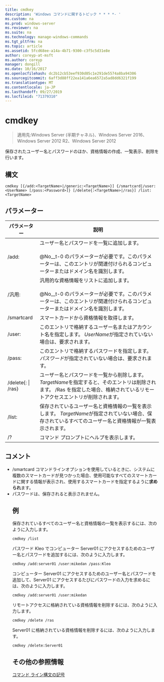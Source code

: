 ```yaml
---
title: cmdkey
description: 'Windows コマンドに関するトピック * * * *- '
ms.custom: na
ms.prod: windows-server
ms.reviewer: na
ms.suite: na
ms.technology: manage-windows-commands
ms.tgt_pltfrm: na
ms.topic: article
ms.assetid: 5fcd68ee-a14a-4b71-9300-c3f5c5d31e8e
author: coreyp-at-msft
ms.author: coreyp
manager: dongill
ms.date: 10/16/2017
ms.openlocfilehash: dc2b12cb53eef930d05c1e291de5574a8ba94306
ms.sourcegitcommit: 6aff3d88ff22ea141a6ea6572a5ad8dd6321f199
ms.translationtype: MT
ms.contentlocale: ja-JP
ms.lasthandoff: 09/27/2019
ms.locfileid: "71379310"
---
```

# <a name="cmdkey"></a>cmdkey

>適用先:Windows Server (半期チャネル)、Windows Server 2016、Windows Server 2012 R2、Windows Server 2012

保存されたユーザー名とパスワードのほか、資格情報の作成、一覧表示、削除を行います。

## <a name="syntax"></a>構文
```
cmdkey [{/add:<TargetName>|/generic:<TargetName>}] {/smartcard|/user:<UserName> [/pass:<Password>]} [/delete{:<TargetName>|/ras}] /list:<TargetName>
```
## <a name="parameters"></a>パラメーター

|             パラメーター             |                                                                                    説明                                                                                     |
|------------------------------------|------------------------------------------------------------------------------------------------------------------------------------------------------------------------------------|
|         /add: <TargetName>          | ユーザー名とパスワードを一覧に追加します。<br /><br />@No__t-0 のパラメーターが必要です。このパラメーターは、このエントリが関連付けられるコンピューターまたはドメイン名を識別します。 |
|       /汎用: <TargetName>        |   汎用的な資格情報をリストに追加します。<br /><br />@No__t-0 のパラメーターが必要です。このパラメーターは、このエントリが関連付けられるコンピューターまたはドメイン名を識別します。    |
|             /smartcard             |                                                                    スマートカードから資格情報を取得します。                                                                     |
|          /user: <UserName>          |                                 このエントリで格納するユーザー名またはアカウント名を指定します。 *UserName*が指定されていない場合は、要求されます。                                  |
|          /pass: <Password>          |                                       このエントリで格納するパスワードを指定します。 *パスワード*が指定されていない場合は、要求されます。                                        |
| /delete{: <TargetName> &#124; /ras} |  ユーザー名とパスワードを一覧から削除します。 *TargetName*を指定すると、そのエントリは削除されます。 /Ras を指定した場合、格納されているリモートアクセスエントリが削除されます。   |
|         /list: <TargetName>         |                  保存されているユーザー名と資格情報の一覧を表示します。 *TargetName*が指定されていない場合、保存されているすべてのユーザー名と資格情報が一覧表示されます。                   |
|                 /?                 |                                                                        コマンド プロンプトにヘルプを表示します。                                                                        |

## <a name="remarks"></a>コメント
- /smartcard コマンドラインオプションを使用しているときに、システムに複数のスマートカードが見つかった場合、使用可能なすべてのスマートカードに関する情報が表示され、使用するスマートカードを指定するように**求められ**ます。
- パスワードは、保存されると表示されません。
  ## <a name="BKMK_examples"></a>例
  保存されているすべてのユーザー名と資格情報の一覧を表示するには、次のように入力します。
  ```
  cmdkey /list
  ```
  パスワード Kleo でコンピューター Server01 にアクセスするためのユーザー名とパスワードを追加するには、次のように入力します。
  ```
  cmdkey /add:server01 /user:mikedan /pass:Kleo
  ```
  コンピューター Server01 にアクセスするためのユーザー名とパスワードを追加して、Server01 にアクセスするたびにパスワードの入力を求めるには、次のように入力します。
  ```
  cmdkey /add:server01 /user:mikedan
  ```
  リモートアクセスに格納されている資格情報を削除するには、次のように入力します。
  ```
  cmdkey /delete /ras
  ```
  Server01 に格納されている資格情報を削除するには、次のように入力します。
  ```
  cmdkey /delete:Server01
  ```
  ## <a name="additional-references"></a>その他の参照情報
  [コマンド ライン構文の記号](command-line-syntax-key.md)
